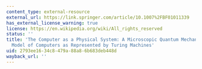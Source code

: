 ```yaml
---
content_type: external-resource
external_url: https://link.springer.com/article/10.1007%2FBF01011339
has_external_license_warning: true
license: https://en.wikipedia.org/wiki/All_rights_reserved
status: ''
title: 'The Computer as a Physical System: A Microscopic Quantum Mechanical Hamiltonian
  Model of Computers as Represented by Turing Machines'
uid: 2793ee16-34c8-479a-88a8-6b683deb448d
wayback_url: ''
---
```

